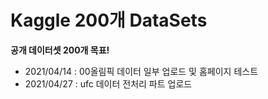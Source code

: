 Kaggle 200개 DataSets
=======================

**공개 데이터셋 200개 목표!**

- 2021/04/14 : 00올림픽 데이터 일부 업로드 및 홈페이지 테스트
- 2021/04/27 : ufc 데이터 전처리 파트 업로드


